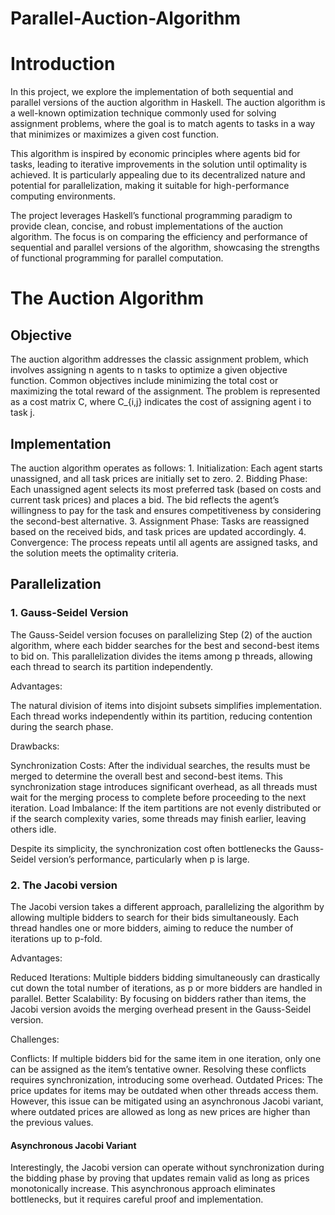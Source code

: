 # Parallel-Auction-Algorithm

# Introduction

In this project, we explore the implementation of both sequential and parallel versions of the auction algorithm in Haskell. The auction algorithm is a well-known optimization technique commonly used for solving assignment problems, where the goal is to match agents to tasks in a way that minimizes or maximizes a given cost function.

This algorithm is inspired by economic principles where agents bid for tasks, leading to iterative improvements in the solution until optimality is achieved. It is particularly appealing due to its decentralized nature and potential for parallelization, making it suitable for high-performance computing environments.

The project leverages Haskell’s functional programming paradigm to provide clean, concise, and robust implementations of the auction algorithm. The focus is on comparing the efficiency and performance of sequential and parallel versions of the algorithm, showcasing the strengths of functional programming for parallel computation.

# The Auction Algorithm

## Objective

The auction algorithm addresses the classic assignment problem, which involves assigning  n  agents to  n  tasks to optimize a given objective function. Common objectives include minimizing the total cost or maximizing the total reward of the assignment. The problem is represented as a cost matrix  C, where  C_{i,j}  indicates the cost of assigning agent  i  to task j.


## Implementation

The auction algorithm operates as follows:
	1.	Initialization: Each agent starts unassigned, and all task prices are initially set to zero.
	2.	Bidding Phase: Each unassigned agent selects its most preferred task (based on costs and current task prices) and places a bid. The bid reflects the agent’s willingness to pay for the task and ensures competitiveness by considering the second-best alternative.
	3.	Assignment Phase: Tasks are reassigned based on the received bids, and task prices are updated accordingly.
	4.	Convergence: The process repeats until all agents are assigned tasks, and the solution meets the optimality criteria.

## Parallelization

### 1. Gauss-Seidel Version

The Gauss-Seidel version focuses on parallelizing Step (2) of the auction algorithm, where each bidder searches for the best and second-best items to bid on. This parallelization divides the items among  p  threads, allowing each thread to search its partition independently.

Advantages:

The natural division of items into disjoint subsets simplifies implementation.
Each thread works independently within its partition, reducing contention during the search phase.

Drawbacks:

Synchronization Costs: After the individual searches, the results must be merged to determine the overall best and second-best items. This synchronization stage introduces significant overhead, as all threads must wait for the merging process to complete before proceeding to the next iteration.
Load Imbalance: If the item partitions are not evenly distributed or if the search complexity varies, some threads may finish earlier, leaving others idle.

Despite its simplicity, the synchronization cost often bottlenecks the Gauss-Seidel version’s performance, particularly when  p  is large.

### 2. The Jacobi version 

The Jacobi version takes a different approach, parallelizing the algorithm by allowing multiple bidders to search for their bids simultaneously. Each thread handles one or more bidders, aiming to reduce the number of iterations up to p-fold.

Advantages:

Reduced Iterations: Multiple bidders bidding simultaneously can drastically cut down the total number of iterations, as  p  or more bidders are handled in parallel.
Better Scalability: By focusing on bidders rather than items, the Jacobi version avoids the merging overhead present in the Gauss-Seidel version.

Challenges:

Conflicts: If multiple bidders bid for the same item in one iteration, only one can be assigned as the item’s tentative owner. Resolving these conflicts requires synchronization, introducing some overhead.
Outdated Prices: The price updates for items may be outdated when other threads access them. However, this issue can be mitigated using an asynchronous Jacobi variant, where outdated prices are allowed as long as new prices are higher than the previous values.

#### Asynchronous Jacobi Variant

Interestingly, the Jacobi version can operate without synchronization during the bidding phase by proving that updates remain valid as long as prices monotonically increase. This asynchronous approach eliminates bottlenecks, but it requires careful proof and implementation.
